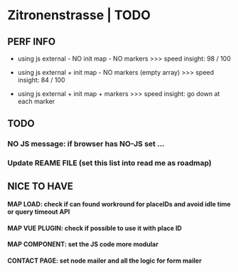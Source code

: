 Zitronenstrasse | TODO
===================

## PERF INFO

- using js external - NO init map - NO markers >>> speed insight: 98 / 100

- using js external + init map - NO markers (empty array) >>> speed insight: 84 / 100

- using js external + init map + markers >>> speed insight: go down at each marker




## TODO

### NO JS message: if browser has NO-JS set ...

### Update REAME FILE (set this list into read me as roadmap)




## NICE TO HAVE

#### MAP LOAD: check if can found workround for placeIDs and avoid idle time or query timeout API

#### MAP VUE PLUGIN: check if possible to use it with place ID

#### MAP COMPONENT: set the JS code more modular

#### CONTACT PAGE: set node mailer and all the logic for form mailer